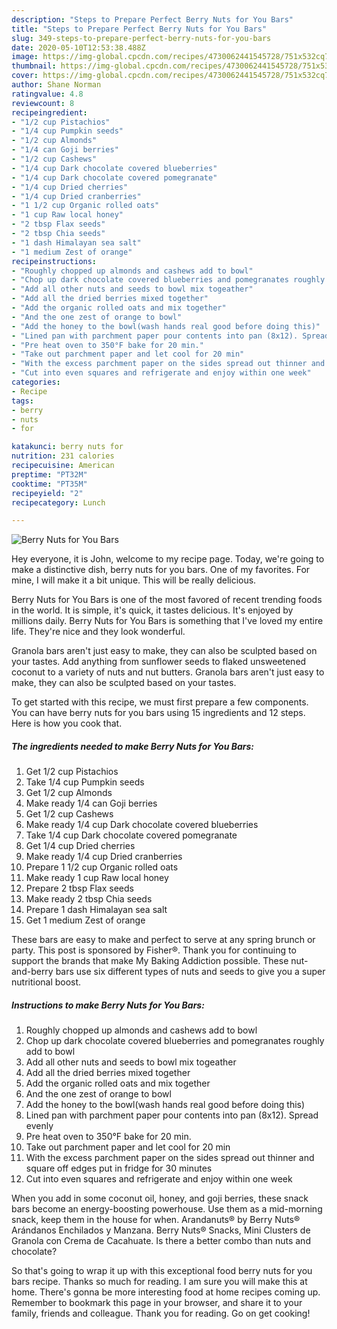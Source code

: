```yaml
---
description: "Steps to Prepare Perfect Berry Nuts for You Bars"
title: "Steps to Prepare Perfect Berry Nuts for You Bars"
slug: 349-steps-to-prepare-perfect-berry-nuts-for-you-bars
date: 2020-05-10T12:53:38.488Z
image: https://img-global.cpcdn.com/recipes/4730062441545728/751x532cq70/berry-nuts-for-you-bars-recipe-main-photo.jpg
thumbnail: https://img-global.cpcdn.com/recipes/4730062441545728/751x532cq70/berry-nuts-for-you-bars-recipe-main-photo.jpg
cover: https://img-global.cpcdn.com/recipes/4730062441545728/751x532cq70/berry-nuts-for-you-bars-recipe-main-photo.jpg
author: Shane Norman
ratingvalue: 4.8
reviewcount: 8
recipeingredient:
- "1/2 cup Pistachios"
- "1/4 cup Pumpkin seeds"
- "1/2 cup Almonds"
- "1/4 can Goji berries"
- "1/2 cup Cashews"
- "1/4 cup Dark chocolate covered blueberries"
- "1/4 cup Dark chocolate covered pomegranate"
- "1/4 cup Dried cherries"
- "1/4 cup Dried cranberries"
- "1 1/2 cup Organic rolled oats"
- "1 cup Raw local honey"
- "2 tbsp Flax seeds"
- "2 tbsp Chia seeds"
- "1 dash Himalayan sea salt"
- "1 medium Zest of orange"
recipeinstructions:
- "Roughly chopped up almonds and cashews add to bowl"
- "Chop up dark chocolate covered blueberries and pomegranates roughly add to bowl"
- "Add all other nuts and seeds to bowl mix togeather"
- "Add all the dried berries mixed together"
- "Add the organic rolled oats and mix together"
- "And the one zest of orange to bowl"
- "Add the honey to the bowl(wash hands real good before doing this)"
- "Lined pan with parchment paper pour contents into pan (8x12). Spread evenly"
- "Pre heat oven to 350°F bake for 20 min."
- "Take out parchment paper and let cool for 20 min"
- "With the excess parchment paper on the sides spread out thinner and square off edges put in fridge for 30 minutes"
- "Cut into even squares and refrigerate and enjoy within one week"
categories:
- Recipe
tags:
- berry
- nuts
- for

katakunci: berry nuts for 
nutrition: 231 calories
recipecuisine: American
preptime: "PT32M"
cooktime: "PT35M"
recipeyield: "2"
recipecategory: Lunch

---
```



![Berry Nuts for You Bars](https://img-global.cpcdn.com/recipes/4730062441545728/751x532cq70/berry-nuts-for-you-bars-recipe-main-photo.jpg)

Hey everyone, it is John, welcome to my recipe page. Today, we're going to make a distinctive dish, berry nuts for you bars. One of my favorites. For mine, I will make it a bit unique. This will be really delicious.

Berry Nuts for You Bars is one of the most favored of recent trending foods in the world. It is simple, it's quick, it tastes delicious. It's enjoyed by millions daily. Berry Nuts for You Bars is something that I've loved my entire life. They're nice and they look wonderful.

Granola bars aren&#39;t just easy to make, they can also be sculpted based on your tastes. Add anything from sunflower seeds to flaked unsweetened coconut to a variety of nuts and nut butters. Granola bars aren&#39;t just easy to make, they can also be sculpted based on your tastes.


To get started with this recipe, we must first prepare a few components. You can have berry nuts for you bars using 15 ingredients and 12 steps. Here is how you cook that.

<!--inarticleads1-->

##### The ingredients needed to make Berry Nuts for You Bars:

1. Get 1/2 cup Pistachios
1. Take 1/4 cup Pumpkin seeds
1. Get 1/2 cup Almonds
1. Make ready 1/4 can Goji berries
1. Get 1/2 cup Cashews
1. Make ready 1/4 cup Dark chocolate covered blueberries
1. Take 1/4 cup Dark chocolate covered pomegranate
1. Get 1/4 cup Dried cherries
1. Make ready 1/4 cup Dried cranberries
1. Prepare 1 1/2 cup Organic rolled oats
1. Make ready 1 cup Raw local honey
1. Prepare 2 tbsp Flax seeds
1. Make ready 2 tbsp Chia seeds
1. Prepare 1 dash Himalayan sea salt
1. Get 1 medium Zest of orange


These bars are easy to make and perfect to serve at any spring brunch or party. This post is sponsored by Fisher®. Thank you for continuing to support the brands that make My Baking Addiction possible. These nut-and-berry bars use six different types of nuts and seeds to give you a super nutritional boost. 

<!--inarticleads2-->

##### Instructions to make Berry Nuts for You Bars:

1. Roughly chopped up almonds and cashews add to bowl
1. Chop up dark chocolate covered blueberries and pomegranates roughly add to bowl
1. Add all other nuts and seeds to bowl mix togeather
1. Add all the dried berries mixed together
1. Add the organic rolled oats and mix together
1. And the one zest of orange to bowl
1. Add the honey to the bowl(wash hands real good before doing this)
1. Lined pan with parchment paper pour contents into pan (8x12). Spread evenly
1. Pre heat oven to 350°F bake for 20 min.
1. Take out parchment paper and let cool for 20 min
1. With the excess parchment paper on the sides spread out thinner and square off edges put in fridge for 30 minutes
1. Cut into even squares and refrigerate and enjoy within one week


When you add in some coconut oil, honey, and goji berries, these snack bars become an energy-boosting powerhouse. Use them as a mid-morning snack, keep them in the house for when. Arandanuts® by Berry Nuts® Arándanos Enchilados y Manzana. Berry Nuts® Snacks, Mini Clusters de Granola con Crema de Cacahuate. Is there a better combo than nuts and chocolate? 

So that's going to wrap it up with this exceptional food berry nuts for you bars recipe. Thanks so much for reading. I am sure you will make this at home. There's gonna be more interesting food at home recipes coming up. Remember to bookmark this page in your browser, and share it to your family, friends and colleague. Thank you for reading. Go on get cooking!
